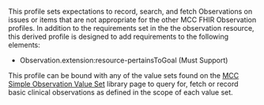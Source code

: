 This profile sets expectations to record, search, and fetch Observations on issues or items that are not appropriate for the other MCC FHIR Observation profiles. In addition to the requirements set in the the observation resource, this derived profile is designed to add requirements to the following elements:


* Observation.extension:resource-pertainsToGoal (Must Support)

This profile can be bound with any of the value sets found on the [MCC Simple Observation Value Set](mcc_simple_observation_value_sets.html) library page to query for, fetch or record basic clinical observations as defined in the scope of each value set.
